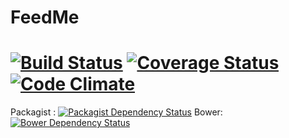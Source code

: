 FeedMe
======

[![Build Status](https://travis-ci.org/UbikZ/feedme.svg?branch=master)](https://travis-ci.org/UbikZ/feedme)
[![Coverage Status](https://img.shields.io/coveralls/UbikZ/feedme.svg)](https://coveralls.io/r/UbikZ/feedme)
[![Code Climate](https://codeclimate.com/github/UbikZ/feedme/badges/gpa.svg)](https://codeclimate.com/github/UbikZ/feedme)
======
Packagist : [![Packagist Dependency Status](https://www.versioneye.com/user/projects/53fdf513f4df152f57000078/badge.svg?style=flat)](https://www.versioneye.com/user/projects/53fdf513f4df152f57000078)
Bower: [![Bower Dependency Status](https://www.versioneye.com/user/projects/53fdf514f4df157dc200004e/badge.svg?style=flat)](https://www.versioneye.com/user/projects/53fdf514f4df157dc200004e)
